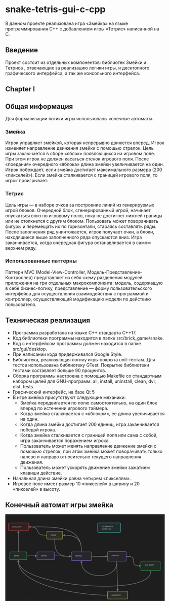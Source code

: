 # snake-tetris-gui-c-cpp

В данном проекте реализована игра «Змейка» на языке программирования С++ с добавлением игры «Тетрис» написанной на C.

## Введение

Проект состоит из отдельных компонентов: библиотек Змейки и Тетриса , отвечающих за реализацию логики игры, и десктопного графического интерфейса, а так же консольного интерфейса.

## Chapter I 
## Общая информация

Для формализации логики игры использованы конечные автоматы.

### Змейка

Игрок управляет змейкой, которая непрерывно движется вперед. Игрок изменяет направление движения змейки с помощью стрелок. Цель игры заключается в сборе «яблок» появляющихся на игровом поле. При этом игрок не должен касаться стенок игрового поля. После «поедания» очередного «яблока» длина змейки увеличивается на один. Игрок побеждает, если змейка достигает максимального размера (200 «пикселей»). Если змейка сталкивается с границей игрового поля, то игрок проигрывает.

### Тетрис

Цель игры — в наборе очков за построение линий из генерируемых игрой блоков. Очередной блок, сгенерированный игрой, начинает опускаться вниз по игровому полю, пока не достигнет нижней границы или не столкнется с другим блоком. Пользовать может поворачивать фигуры и перемещать их по горизонтали, стараясь составлять ряды. После заполнения ряд уничтожается, игрок получает очки, а блоки, находящиеся выше заполненного ряда опускаются вниз. Игра заканчивается, когда очередная фигура останавливается в самом верхнем ряду.

### Использованные паттерны

Паттерн MVC (Model-View-Controller, Модель-Представление-Контроллер) представляет из себя схему разделения модулей приложения на три отдельных макрокомпонента: модель, содержащую в себе бизнес-логику, представление — форму пользовательского интерфейса для осуществления взаимодействия с программой и контроллер, осуществляющий модификацию модели по действию пользователя.

## Техническая реализация

- Программа разработана на языке C++ стандарта C++17.
- Код библиотеки программы находится в папке src/brick_game/snake.
- Код с интерфейсом программы должен находится в папке src/gui/desktop.
- При написании кода придерживался Google Style.
- Библиотека, реализующая логику игры покрыта unit-тестам. Для тестов использована библиотеку GTest. Покрытие библиотеки тестами составляет больше 90 процентов.
- Сборка программы настроена с помощью Makefile со стандартным набором целей для GNU-программ: all, install, uninstall, clean, dvi, dist, tests.
- Графический интерфейс, на базе Qt 5
- В игре змейка присутствуют следующие механики:
  - Змейка передвигается по полю самостоятельно, на один блок вперед по истечении игрового таймера.
  - Когда змейка сталкивается с «яблоком», ее длина увеличивается на один.
  - Когда длина змейки достигает 200 единиц, игра заканчивается победой игрока.
  - Когда змейка сталкивается с границей поля или сама с собой, игра заканчивается поражением игрока.
  - Пользователь может менять направление движение змейки с помощью стрелок, при этом змейка может поворачивать только налево и направо относительно текущего направления движения.
  - Пользователь может ускорять движение змейки зажатием клавиши действие.
- Начальная длина змейки равна четырем «пикселям».
- Игровое поле имеет размер 10 «пикселей» в ширину и 20 «пикселей» в высоту.

## Конечный автомат игры змейка

![Конечный автомат](src/snake_fsm.png)

